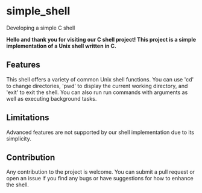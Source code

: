 # simple_shell
Developing a simple C shell

**Hello and thank you for visiting our C shell project! This project is a simple implementation of a Unix shell written in C.**

## Features
This shell offers a variety of common Unix shell functions. 
You can use 'cd' to change directories, 'pwd' to display the current working directory, and 'exit' to exit the shell. You can also run run commands with arguments as well as executing background tasks.

## Limitations
Advanced features are not supported by our shell implementation due to its simplicity.

## Contribution
Any contribution to the project is welcome. You can submit a pull request or open an issue if you find any bugs or have suggestions for how to enhance the shell.
